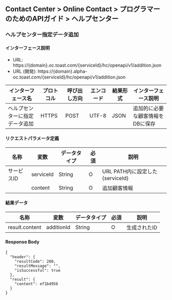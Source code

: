 ## Contact Center > Online Contact > プログラマーのためのAPIガイド > ヘルプセンター
### ヘルプセンター指定データ追加
#### インターフェース説明
- URL:	https://{domain}.oc.toast.com/{serviceId}/hc/openapi/v1/addition.json			
- URL (開発):	https://{domain}.alpha-oc.toast.com/{serviceId}/hc/openapi/v1/addition.json			

|インターフェース名|プロトコル|呼び出し方向|エンコード|結果形式|インターフェース説明|
|------------|-------|--------|-----|--------|--------------|
|ヘルプセンターに指定データ追加|HTTPS  |POST    |UTF-8|JSON    |追加的に必要な顧客情報をDBに保存|

#### リクエストパラメータ定義
|名称|変数|データタイプ|必須|説明|
|-----|----|-----------|-----|----|
|サービスID	|serviceId	|String	|O	|URL PATH内に設定した{serviceId}|
|	         |content	|String	|O	|追加顧客情報|

#### 結果データ
|名称|変数|データタイプ|必須|説明|
|-----|-----|-----------|----|----|
|result.content	|additionId	|String	|O	|生成されたID|

#### Response Body
```
{
  "header": {
    "resultCode": 200,
    "resultMessage": "",
    "isSuccessful": true
  },
  "result": {
    "content": ef1bd956
  }
}
```
